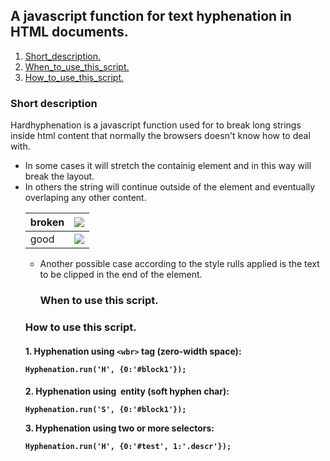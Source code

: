 ## A javascript function for text hyphenation in HTML documents. ##
  1. [Short\_description.](#.md)
  1. [When\_to\_use\_this\_script.](#.md)
  1. [How\_to\_use\_this\_script.](#.md)

<p>
<h3>Short description</h3>
Hardhyphenation is a javascript function used for to break long strings inside html content that normally the browsers doesn't know how to deal with.<br>
<ul><li>In some cases it will stretch the containig element and in this way will break the layout.<br>
</li><li>In others the string will continue outside of the element and eventually overlaping any other content.<br>
<table><thead><th> broken </th><th> <img src='http://hyphenation.googlecode.com/svn/trunk/Hardhyphenation_api/images/out.jpg' /> </th></thead><tbody>
<tr><td> good </td><td> <img src='http://hyphenation.googlecode.com/svn/trunk/Hardhyphenation_api/images/hyphenated.jpg' /> </td></tr></li></ul></tbody></table>

<ul><li>Another possible case according to the style rulls applied is the text to be clipped in the end of the element.<br>
</p>
<p>
<h3>When to use this script.</h3></li></ul>

</p>
<p>
<h3>How to use this script.</h3>
</p>
<h4>
1. Hyphenation using <code>&lt;wbr&gt;</code> tag (zero-width space):<br>
<pre><code>Hyphenation.run('H', {0:'#block1'});</code></pre>
</h4>
<h4>
2. Hyphenation using &shy; entity (soft hyphen char):<br>
<pre><code>Hyphenation.run('S', {0:'#block1'});</code></pre>
3. Hyphenation using two or more selectors:<br>
<pre><code>Hyphenation.run('H', {0:'#test', 1:'.descr'});</code></pre>
</h4>
